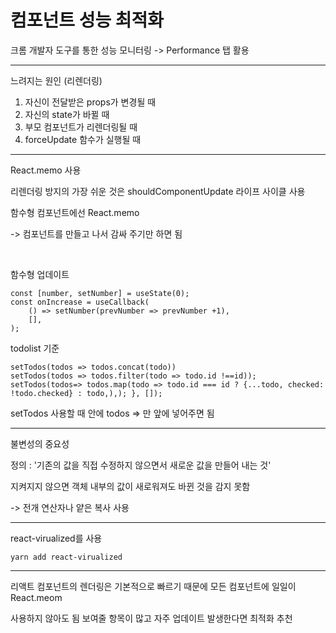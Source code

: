 <h1>컴포넌트 성능 최적화 </h1>
크롬 개발자 도구를 통한 성능 모니터링 -> Performance 탭 활용

---

느려지는 원인 (리렌더링)

1. 자신이 전달받은 props가 변경될 때
2. 자신의 state가 바뀔 때
3. 부모 컴포넌트가 리렌더링될 때
4. forceUpdate 함수가 실행될 때

---

React.memo 사용

리렌더링 방지의 가장 쉬운 것은 shouldComponentUpdate 라이프 사이클 사용

함수형 컴포넌트에선 React.memo

-> 컴포넌트를 만들고 나서 감싸 주기만 하면 됨

<br>

함수형 업데이트

```react
const [number, setNumber] = useState(0);
const onIncrease = useCallback(
	() => setNumber(prevNumber => prevNumber +1),
	[],
);
```

todolist 기준

```react
setTodos(todos => todos.concat(todo))
setTodos(todos => todos.filter(todo => todo.id !==id));
setTodos(todos=> todos.map(todo => todo.id === id ? {...todo, checked: !todo.checked} : todo,),); }, []);

```

setTodos 사용할 때 안에 todos => 만 앞에 넣어주면 됨

---

불변성의 중요성

정의 : '기존의 값을 직접 수정하지 않으면서 새로운 값을 만들어 내는 것'

지켜지지 않으면 객체 내부의 값이 새로워져도 바뀐 것을 감지 못함

-> 전개 연산자나 얕은 복사 사용

---

react-virualized를 사용

```react
yarn add react-virualized
```



---

리액트 컴포넌트의 렌더링은 기본적으로 빠르기 때문에 모든 컴포넌트에 일일이 React.meom

사용하지 않아도 됨 보여줄 항목이 많고 자주 업데이트 발생한다면 최적화 추천